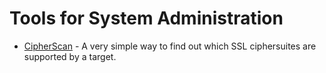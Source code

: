 # Tools for System Administration

- [CipherScan](https://github.com/jvehent/cipherscan) - A very simple way to find out which SSL ciphersuites are supported by a target.
